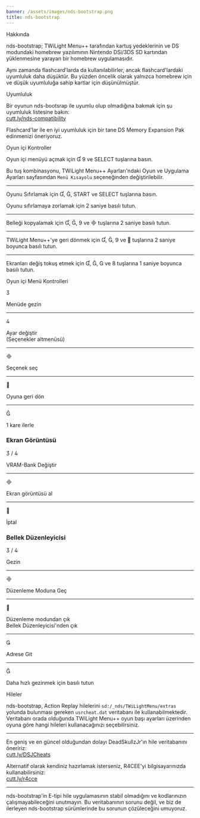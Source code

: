 ```yaml
---
banner: /assets/images/nds-bootstrap.png
title: nds-bootstrap
---
```


<div id="about" class="section-title">Hakkında</div>
<div class="section-body">
    <p>
        nds-bootstrap; TWiLight Menu++ tarafından kartuş yedeklerinin ve DS modundaki homebrew yazılımının Nintendo DSi/3DS SD kartından yüklenmesine yarayan bir homebrew uygulamasıdır.
    </p>
    <p>
        Aynı zamanda flashcard'larda da kullanılabilirler, ancak flashcard'lardaki uyumluluk daha düşüktür. Bu yüzden öncelik olarak yalnızca homebrew için ve düşük uyumluluğa sahip kartlar için düşünülmüştür.
    </p>
</div>

<div id="compatibility" class="section-title">Uyumluluk</div>
<div class="section-body">
    <p>
        Bir oyunun nds-bootsrap ile uyumlu olup olmadığına bakmak için şu uyumluluk listesine bakın: <br><a href="https://cutt.ly/nds-compatibility">cutt.ly/nds-compatibility</a>
    </p>
    <p>
        Flashcard'lar ile en iyi uyumluluk için bir tane DS Memory Expansion Pak edinmenizi öneriyoruz.
    </p>
</div>

<div id="controls" class="section-title">Oyun içi Kontroller</div>
<div class="section-body">
    <p>
        Oyun içi menüyü açmak için &#xE004; &#xE07A; ve SELECT tuşlarına basın.
    </p>
    <p>
        Bu tuş kombinasyonu, TWiLight Menu++ Ayarları'ndaki Oyun ve Uygulama Ayarları sayfasından <code>Menü Kısayolu</code> seçeneğinden değiştirilebilir.
    </p>
    <hr>
    <p>
        Oyunu Sıfırlamak için &#xE004;, &#xE005;, START ve SELECT tuşlarına basın.
    </p>
    <p>
        Oyunu sıfırlamaya zorlamak için 2 saniye basılı tutun.
    </p>
    <hr>
    <p>
        Belleği kopyalamak için &#xE004;, &#xE005;, &#xE07A; ve &#xE000; tuşlarına 2 saniye basılı tutun.
    </p>
    <hr>
    <p>
        TWiLight Menu++'ye geri dönmek için &#xE004;, &#xE005;, &#xE07A; ve &#xE001; tuşlarına 2 saniye boyunca basılı tutun.
    </p>
    <hr>
    <p>
        Ekranları değiş tokuş etmek için &#xE004;, &#xE005;, &#xE002; ve &#xE079; tuşlarına 1 saniye boyunca basılı tutun.
    </p>
</div>

<div id="menu-controls" class="section-title">Oyun içi Menü Kontrolleri</div>
<div class="section-body">
    <div class="button-action-group">
        <p class="button-action button">&#xE07D;</p>
        <p class="button-action-text">Menüde gezin</p>
    </div>
    <hr>
    <div class="button-action-group">
        <p class="button-action button">&#xE07E;</p>
        <p class="button-action-text">Ayar değiştir<br>(Seçenekler altmenüsü)</p>
    </div>
    <hr>
    <div class="button-action-group">
        <p class="button-action button">&#xE000;</p>
        <p class="button-action-text">Seçenek seç</p>
    </div>
    <hr>
    <div class="button-action-group">
        <p class="button-action button">&#xE001;</p>
        <p class="button-action-text">Oyuna geri dön</p>
    </div>
    <hr>
    <div class="button-action-group">
        <p class="button-action button">&#xE005;</p>
        <p class="button-action-text">1 kare ilerle</p>
    </div>
    <h3>Ekran Görüntüsü</h3>
    <div class="button-action-group">
        <p class="button-action button">&#xE07D; / &#xE07E;</p>
        <p class="button-action-text">VRAM-Bank Değiştir</p>
    </div>
    <hr>
    <div class="button-action-group">
        <p class="button-action button">&#xE000;</p>
        <p class="button-action-text">Ekran görüntüsü al</p>
    </div>
    <hr>
    <div class="button-action-group">
        <p class="button-action button">&#xE001;</p>
        <p class="button-action-text">İptal</p>
    </div>
    <h3>Bellek Düzenleyicisi</h3>
    <div class="button-action-group">
        <p class="button-action button">&#xE07D; / &#xE07E;</p>
        <p class="button-action-text">Gezin</p>
    </div>
    <hr>
    <div class="button-action-group">
        <p class="button-action button">&#xE000;</p>
        <p class="button-action-text">Düzenleme Moduna Geç</p>
    </div>
    <hr>
    <div class="button-action-group">
        <p class="button-action button">&#xE001;</p>
        <p class="button-action-text">Düzenleme modundan çık<br>Bellek Düzenleyicisi'nden çık</p>
    </div>
    <hr>
    <div class="button-action-group">
        <p class="button-action button">&#xE003;</p>
        <p class="button-action-text">Adrese Git</p>
    </div>
    <hr>
    <div class="button-action-group">
        <p class="button-action button">&#xE005;</p>
        <p class="button-action-text">Daha hızlı gezinmek için basılı tutun</p>
    </div>
</div>

<div id="cheats" class="section-title">Hileler</div>
<div class="section-body">
    <p>
        nds-bootstrap, Action Replay hilelerini <code>sd:/_nds/TWiLightMenu/extras</code> yolunda bulunması gereken <code>usrcheat.dat</code> veritabanı ile kullanabilmektedir. Veritabanı orada olduğunda TWiLight Menu++ oyun başı ayarları üzerinden oyuna göre hangi hileleri kullanacağınızı seçebilirsiniz.
    </p>
    <hr>
    <p>
        En geniş ve en güncel olduğundan dolayı DeadSkullzJr'ın hile veritabanını öneririz:<br><a href="https://cutt.ly/DSJCheats">cutt.ly/DSJCheats</a>
    </p>
    <p>
        Alternatif olarak kendiniz hazırlamak isterseniz, R4CEE'yi bilgisayarınızda kullanabilirsiniz:<br><a href="https://cutt.ly/r4cce">cutt.ly/r4cce</a>
    </p>
    <hr>
    <p>
        nds-bootstrap'in E-tipi hile uygulamasının stabil olmadığını ve kodlarınızın çalışmayabileceğini unutmayın. Bu veritabanının sorunu değil, ve biz de ilerleyen nds-bootstrap sürümlerinde bu sorunun çözüleceğini umuyoruz.
    </p>
</div>
